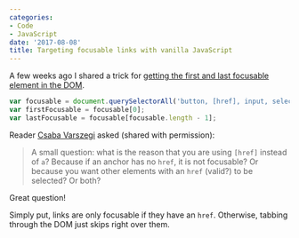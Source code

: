 ```yaml
---
categories:
- Code
- JavaScript
date: '2017-08-08'
title: Targeting focusable links with vanilla JavaScript
---
```


A few weeks ago I shared a trick for [getting the first and last focusable element in the DOM](/how-to-get-the-first-and-last-focusable-elements-in-the-dom/).

```javascript
var focusable = document.querySelectorAll('button, [href], input, select, textarea, [tabindex]:not([tabindex="-1"])');
var firstFocusable = focusable[0];
var lastFocusable = focusable[focusable.length - 1];
```

Reader [Csaba Varszegi](http://littlebigthings.be/) asked (shared with permission):

> A small question: what is the reason that you are using `[href]` instead of `a`? Because if an anchor has no `href`, it is not focusable? Or because you want other elements with an `href` (valid?) to be selected? Or both?

Great question!

Simply put, links are only focusable if they have an `href`. Otherwise, tabbing through the DOM just skips right over them.